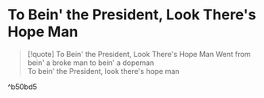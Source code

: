 # To Bein' the President, Look There's Hope Man

> [!quote] To Bein' the President, Look There's Hope Man
Went from bein' a broke man to bein' a dopeman  
To bein' the President, look there's hope man

^b50bd5

